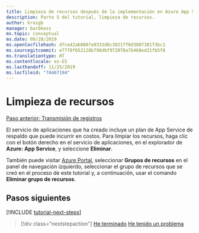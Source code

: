 ```yaml
---
title: Limpieza de recursos después de la implementación en Azure App Service desde Visual Studio Code
description: Parte 5 del tutorial, limpieza de recursos.
author: kraigb
manager: barbkess
ms.topic: conceptual
ms.date: 09/20/2019
ms.openlocfilehash: d7ce42ab0807a9331d8c3021ff0d3007381f3bc1
ms.sourcegitcommit: e77f8f652128b798dbf972078a7b460ed21fb5f8
ms.translationtype: HT
ms.contentlocale: es-ES
ms.lasthandoff: 11/25/2019
ms.locfileid: "74467194"
---
```

# <a name="clean-up-resources"></a>Limpieza de recursos

[Paso anterior: Transmisión de registros](tutorial-vscode-azure-app-service-node-04.md)

El servicio de aplicaciones que ha creado incluye un plan de App Service de respaldo que puede incurrir en costos. Para limpiar los recursos, haga clic con el botón derecho en el servicio de aplicaciones, en el explorador de **Azure: App Service**, y seleccione **Eliminar**.

También puede visitar [Azure Portal](https://portal.azure.com), seleccionar **Grupos de recursos** en el panel de navegación izquierdo, seleccionar el grupo de recursos que se creó en el proceso de este tutorial y, a continuación, usar el comando **Eliminar grupo de recursos**.

## <a name="next-steps"></a>Pasos siguientes

[!INCLUDE [tutorial-next-steps](includes/tutorial-next-steps.md)]

> [!div class="nextstepaction"]
> [He terminado](node-howto-deploy-web-app.md) [He tenido un problema](https://www.research.net/r/PWZWZ52?tutorial=node-deployment-azureappservice&step=clean-up-resources)
